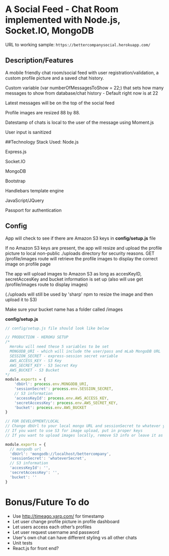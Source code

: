 # A Social Feed - Chat Room implemented with Node.js, Socket.IO, MongoDB
URL to working sample: ```https://bettercompanysocial.herokuapp.com/```

## Description/Features
A mobile friendly chat room/social feed with user registration/validation, a custom profile picture and a saved chat history.

Custom variable (var numberOfMessagesToShow = 22;) that sets how many messages to show from database/chat history - Default right now is at 22

Latest messages will be on the top of the social feed

Profile images are resized 88 by 88.

Datestamp of chats is local to the user of the message using Moment.js

User input is sanitized 

##Technology Stack Used:
Node.js

Express.js

Socket.IO

MongoDB

Bootstrap

Handlebars template engine

JavaScript/JQuery

Passport for authentication

## Config

App will check to see if there are Amazon S3 keys in **config/setup.js** file

If no Amazon S3 keys are present, the app will resize and upload the profile picture to local non-public ./uploads directory for security reasons. GET /profile/images route will retrieve the profile images to display the correct image on profile page

The app will upload images to Amazon S3 as long as accesKeyID, secretAccesKey and bucket information is set up (also will use get /profile/images route to display images)

(./uploads will still be used by 'sharp' npm to resize the image and then upload it to S3)

Make sure your bucket name has a folder called /images

**config/setup.js**

```javascript
// config/setup.js file should look like below

// PRODUCTION - HEROKU SETUP
/*
  Heroku will need these 5 variables to be set
  MONGODB_URI - which will include the user/pass and mLab MongoDB URL
  SESSION_SECRET - express-session secret variable
  AWS_ACCESS_KEY - S3 Key
  AWS_SECRET_KEY - S3 Secret Key
  AWS_BUCKET - S3 Bucket
*/
module.exports = {
    'dbUrl': process.env.MONGODB_URI,
    'sessionSecret': process.env.SESSION_SECRET,
    // S3 information
    'accessKeyId': process.env.AWS_ACCESS_KEY,
    'secretAccessKey': process.env.AWS_SECRET_KEY,
    'bucket': process.env.AWS_BUCKET
}

// FOR DEVELOPMENT/LOCAL
// Change dbUrl to your local mongo URL and sessionSecret to whatever you want
// If you want to use S3 for image upload, put in proper keys
// If you want to upload images locally, remove S3 info or leave it as blank. For example:

module.exports = {
  // mongodb url
  'dbUrl': 'mongodb://localhost/bettercompany',
  'sessionSecret': 'whateverSecret',
  // S3 information
  'accessKeyId': '',
  'secretAccessKey': '',
  'bucket': ''
}
```


# Bonus/Future To do
- Use http://timeago.yarp.com/ for timestamp 
- Let user change profile picture in profile dashboard
- Let users access each other’s profiles
- Let user request username and password
- User's own chat can have different styling vs all other chats
- Unit tests
- React.js for front end?
